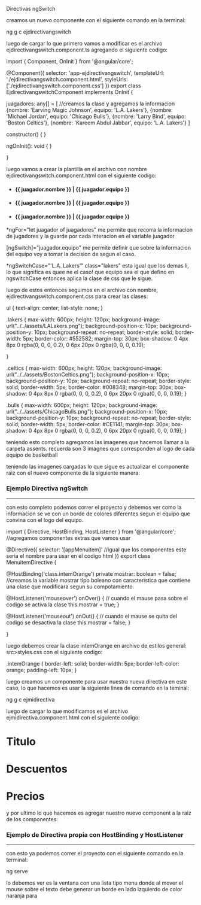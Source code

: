 Directivas ngSwitch 

creamos un nuevo componente con el siguiente comando en la terminal: 

ng g c ejdirectivangswitch 

luego de cargar lo que primero vamos a modificar es el archivo ejdirectivangswitch.component.ts agregando el siguiente codigo: 

import { Component, OnInit } from '@angular/core';

@Component({
  selector: 'app-ejdirectivangswitch',
  templateUrl: './ejdirectivangswitch.component.html',
  styleUrls: ['./ejdirectivangswitch.component.css']
})
export class EjdirectivangswitchComponent implements OnInit {

  juagadores: any[] = [                                         //creamos la clase y agregamos la informacion
    {nombre: 'Earving Magic Johnson', equipo: 'L.A. Lakers'}, 
    {nombre: 'Michael Jordan', equipo: 'Chicago Bulls'}, 
    {nombre: 'Larry Bind', equipo: 'Boston Celtics'},
    {nombre: 'Kareem Abdul Jabbar', equipo: 'L.A. Lakers'}
  ]

  constructor() { }

  ngOnInit(): void {
  }

}


luego vamos a crear la plantilla en el archivo con nombre ejdirectivangswitch.component.html con el siguiente codigo: 

<ul *ngFor="let juagador of juagadores" [ngSwitch]="juagador.equipo">       
    <li *ngSwitchCase="'L.A. Lakers'" class="lakers">
        <h4> {{ juagador.nombre }} | {{ juagador.equipo }} </h4>
    </li>
    <li *ngSwitchCase="'Chicago Bulls'" class="bulls">
        <h4> {{ juagador.nombre }} | {{ juagador.equipo }} </h4>
    </li>
    <li *ngSwitchCase="'Boston Celtics'" class="celtics">
        <h4> {{ juagador.nombre }} | {{ juagador.equipo }} </h4>
    </li>
</ul>

*ngFor="let juagador of juagadores" me permite que recorra la informacion de jugadores y la guarde por cada interacion en el variable juagador

[ngSwitch]="juagador.equipo" me permite definir que sobre la informacion del equipo voy a tomar la decision de segun el caso. 

*ngSwitchCase="'L.A. Lakers'" class="lakers" esta igual que los demas li, lo que significa es quee ne el caso! que equipo sea el que defino en ngswitchCase entonces aplica la clase de css que le sigue. 


luego de estos entonces seguimos en el archivo con nombre, ejdirectivangswitch.component.css para crear las clases: 

ul {
    text-align: center;
    list-style: none;
}

.lakers {
    max-width: 600px;
    height: 120px;
    background-image: url("../../assets/LALakers.png");
    background-position-x: 10px;
    background-position-y: 10px;
    background-repeat: no-repeat;
    border-style: solid;
    border-width: 5px;
    border-color: #552582;
    margin-top: 30px;
    box-shadow: 0 4px 8px 0 rgba(0, 0, 0, 0.2), 0 6px 20px 0 rgba(0, 0, 0, 0.19);

}

.celtics {
    max-width: 600px;
    height: 120px;
    background-image: url("../../assets/BostonCeltics.png");
    background-position-x: 10px;
    background-position-y: 10px;
    background-repeat: no-repeat;
    border-style: solid;
    border-width: 5px;
    border-color: #008348;
    margin-top: 30px;
    box-shadow: 0 4px 8px 0 rgba(0, 0, 0, 0.2), 0 6px 20px 0 rgba(0, 0, 0, 0.19);
}

.bulls {
    max-width: 600px;
    height: 120px;
    background-image: url("../../assets/ChicagoBulls.png");
    background-position-x: 10px;
    background-position-y: 10px;
    background-repeat: no-repeat;
    border-style: solid;
    border-width: 5px;
    border-color: #CE1141;
    margin-top: 30px;
    box-shadow: 0 4px 8px 0 rgba(0, 0, 0, 0.2), 0 6px 20px 0 rgba(0, 0, 0, 0.19);
}



teniendo esto completo agregamos las imagenes que hacemos llamar a la carpeta assents. recuerda son 3 imagnes que corresponden al logo de cada equipo de basketball 


teniendo las imagenes cargadas lo que sigue es actualizar el componente raiz con el nuevo componente de la siguiente manera: 


  <h3>Ejemplo Directiva ngSwitch</h3>
  <hr>
  <app-ejdirectivangswitch></app-ejdirectivangswitch>


con esto completo podemos correr el proyecto y debemos ver como la informacion se ve con un borde de colores diferentes segun el equipo que convina con el logo del equipo. 

import { Directive, HostBinding, HostListener } from '@angular/core';       //agregamos componentes extras que vamos usar

@Directive({
  selector: '[appMenuitem]'                                                 //igual que los componentes este seria el nombre para usar en el codigo html
})
export class MenuitemDirective {

  @HostBinding('class.intemOrange') private mostrar: boolean = false;       //creamos la variable mostrar tipo boleano con caracteristica que contiene una clase que modificara segun su compotamiento. 

  @HostListener('mouseover') onOver() {                                     // cuando el mause pasa sobre el codigo se activa la clase
    this.mostrar = true;
  }

  @HostListener('mouseout') onOut() {                                     // cuando el mause se quita del codigo se desactiva la clase
    this.mostrar = false; 
  }

}


luego debemos crear la clase intemOrange en archivo de estilos general: src>styles.css con el siguiente codigo: 

.intemOrange {
    border-left: solid;
    border-width:  5px;
    border-left-color: orange;
    padding-left: 10px;
}


luego creamos un componente para usar nuestra nueva directiva en este caso, lo que hacemos es usar la siguiente linea de comando en la teminal: 

ng g c ejmidirectiva

luego de cargar lo que modificamos es el archivo ejmidirectiva.component.html con el siguiente codigo: 

<div class="container">
    <h1 appMenuitem>Titulo</h1>
    <h1 appMenuitem>Descuentos</h1>
    <h1 appMenuitem>Precios</h1>
</div>

y por ultimo lo que hacemos es agregar nuestro nuevo component a la raiz de los componentes: 


  <h3>Ejemplo de Directiva propia con HostBinding y HostListener</h3>
  <hr>
  <app-ejmidirectiva></app-ejmidirectiva>

con esto ya podemos correr el proyecto con el siguiente comando en la terminal: 

ng serve

lo debemos ver es la ventana con una lista tipo menu donde al mover el mouse sobre el texto debe generar un borde en lado izquierdo de color naranja para 

